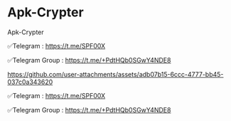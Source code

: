 # Apk-Crypter
Apk-Crypter





✅Telegram : https://t.me/SPF00X


✅Telegram Group : https://t.me/+PdtHQb0SGwY4NDE8







https://github.com/user-attachments/assets/adb07b15-6ccc-4777-bb45-037c0a343620


✅Telegram : https://t.me/SPF00X

✅Telegram Group : https://t.me/+PdtHQb0SGwY4NDE8




